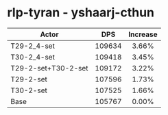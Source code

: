 # rlp-tyran - yshaarj-cthun
| Actor | DPS | Increase |
|---|:---:|:---:|
|T29-2_4-set|109634|3.66%|
|T30-2_4-set|109418|3.45%|
|T29-2-set+T30-2-set|109172|3.22%|
|T29-2-set|107596|1.73%|
|T30-2-set|107525|1.66%|
|Base|105767|0.00%|
